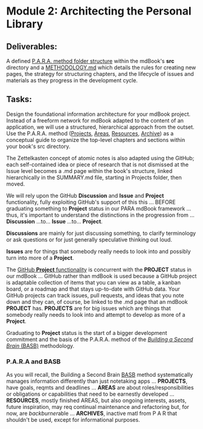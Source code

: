 # **Module 2: Architecting the Personal Library**

## **Deliverables:** 

A defined [P.A.R.A. method folder structure](#para-and-basb) within the mdBook's **src** directory and a [METHODOLOGY.md](./METHODOLOGY.md) which details the rules for creating new pages, the strategy for structuring chapters, and the lifecycle of issues and materials as they progress in the development cycle.

## **Tasks:** 

Design the foundational information architecture for your mdBook project. Instead of a freeform network for mdBook adapted to the content of an application, we will use a structured, hierarchical approach from the outset. Use the P.A.R.A. method ([Projects](/1.Projects/Template.md), [Areas](/2.Areas/Template.md), [Resources](/3.Resources/Template.md), [Archive](/4.Archive/Template.md)) as a conceptual guide to organize the top-level chapters and sections within your book's src directory. 

The Zettelkasten concept of atomic notes is also adapted using the GitHub; each self-contained idea or piece of research that is not dismissed at the Issue level becomes a .md page within the book's structure, linked hierarchically in the SUMMARY.md file, starting in Projects folder, then moved.  

We will rely upon the GitHub **Discussion** and **Issue** and **Project** functionality, fully exploiting GitHub's support of this this ... BEFORE graduating something to **Project** status in our PARA mdBook framework ... thus, it's important to understand the distinctions in the progression from ... **Discussion** ...to... **Issue** ...to... **Project**.

**Discussions** are mainly for just discussing something, to clarify terminology or ask questions or for just generally speculative thinking out loud.

**Issues** are for things that somebody really needs to look into and possibly turn into more of a **Project**.

The [GitHub **Project** functionality](https://docs.github.com/en/issues/planning-and-tracking-with-projects) is concurrent with the **PROJECT** status in our mdBook ... GitHub rather than mdBook is used because a GitHub project is adaptable collection of items that you can view as a table, a kanban board, or a roadmap and that stays up-to-date with GitHub data. Your GitHub projects can track issues, pull requests, and ideas that you note down and they can, of course, be linked to the .md page that an mdBook **PROJECT** has. **PROJECTS** are for big issues which are things that somebody really needs to look into and attempt to develop as more of a **Project**.

Graduating to **Project** status is the start of a bigger development commitment and the basis of the P.A.R.A. method of the [*Building a Second Brain* (BASB)](https://fortelabs.com/blog/category/building-a-second-brain/) methodology. 

### P.A.R.A and BASB

As you will recall, the Building a Second Brain [BASB](https://fortelabs.com/blog/category/building-a-second-brain/) method systematically manages information differently than just notetaking apps ... **PROJECTS**, have goals, reqmts and deadlines ... **AREAS** are about roles/responsibilities or obligations or capabilities that need to be earnestly developed ... **RESOURCES**, mostly finished AREAS, but also ongoing interests, assets, future inspiration, may req continual maintenance and refactoring but, for now, are *backburner*able  ... **ARCHIVES**, inactive matl from P A R that shouldn't be used, except for informational purposes.
